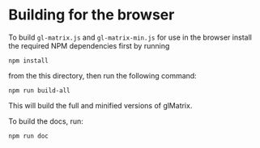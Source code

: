 Building for the browser
========================

To build `gl-matrix.js` and `gl-matrix-min.js` for use in the browser install
the required NPM dependencies first by running

    npm install

from the this directory, then run the following command:

    npm run build-all

This will build the full and minified versions of glMatrix.

To build the docs, run:

    npm run doc